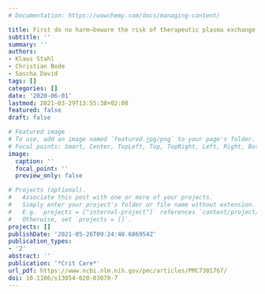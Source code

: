 ```yaml
---
# Documentation: https://wowchemy.com/docs/managing-content/

title: First do no harm—beware the risk of therapeutic plasma exchange in severe COVID-19
subtitle: ''
summary: ''
authors:
- Klaus Stahl
- Christian Bode
- Sascha David
tags: []
categories: []
date: '2020-06-01'
lastmod: 2021-03-29T13:55:38+02:00
featured: false
draft: false

# Featured image
# To use, add an image named `featured.jpg/png` to your page's folder.
# Focal points: Smart, Center, TopLeft, Top, TopRight, Left, Right, BottomLeft, Bottom, BottomRight.
image:
  caption: ''
  focal_point: ''
  preview_only: false

# Projects (optional).
#   Associate this post with one or more of your projects.
#   Simply enter your project's folder or file name without extension.
#   E.g. `projects = ["internal-project"]` references `content/project/deep-learning/index.md`.
#   Otherwise, set `projects = []`.
projects: []
publishDate: '2021-05-26T09:24:40.686954Z'
publication_types:
- '2'
abstract: ''
publication: '*Crit Care*'
url_pdf: https://www.ncbi.nlm.nih.gov/pmc/articles/PMC7301767/
doi: 10.1186/s13054-020-03070-7
---
```

